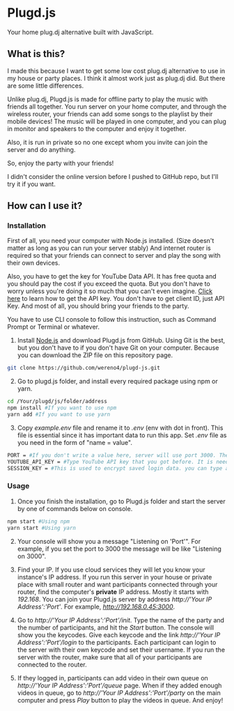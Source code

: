 # Plugd.js

Your home plug.dj alternative built with JavaScript.

## What is this?

I made this because I want to get some low cost plug.dj alternative to use in my house or party places. I think it almost work just as plug.dj did. But there are some little differences.

Unlike plug.dj, Plugd.js is made for offline party to play the music with friends all together. You run server on your home computer, and through the wireless router, your friends can add some songs to the playlist by their mobile devices! The music will be played in one computer, and you can plug in monitor and speakers to the computer and enjoy it together.

Also, it is run in private so no one except whom you invite can join the server and do anything.

So, enjoy the party with your friends!

I didn't consider the online version before I pushed to GitHub repo, but I'll try it if you want.

## How can I use it?

### Installation

First of all, you need your computer with Node.js installed. (Size doesn't matter as long as you can run your server stably) And internet router is required so that your friends can connect to server and play the song with their own devices.

Also, you have to get the key for YouTube Data API. It has free quota and you should pay the cost if you exceed the quota. But you don't have to worry unless you're doing it so much that you can't even imagine. [Click here](https://developers.google.com/youtube/v3/getting-started "YouTube Data API Overview") to learn how to get the API key. You don't have to get client ID, just API Key. And most of all, you should bring your friends to the party.

You have to use CLI console to follow this instruction, such as Command Prompt or Terminal or whatever.

1. Install [Node.js](https://nodejs.org "Node.js") and download Plugd.js from GitHub. Using Git is the best, but you don't have to if you don't have Git on your computer. Because you can download the ZIP file on this repository page.

```sh
git clone https://github.com/wereno4/plugd-js.git
```

2. Go to plugd.js folder, and install every required package using npm or yarn.

```sh
cd /Your/plugd/js/folder/address
npm install #If you want to use npm
yarn add #If you want to use yarn
```

3. Copy _example.env_ file and rename it to _.env_ (env with dot in front). This file is essential since it has important data to run this app. Set _.env_ file as you need in the form of "name = value".

```sh
PORT = #If you don't write a value here, server will use port 3000. There is a posibillity that the port is already used, or closed by your computer system.
YOUTUBE_API_KEY = #Type YouTube API key that you got before. It is needed to load YouTube video information on queue page.
SESSION_KEY = #This is used to encrypt saved login data. you can type anything whatever you want. But be careful. This is used for encryption.
```

### Usage

1. Once you finish the installation, go to Plugd.js folder and start the server by one of commands below on console.

```sh
npm start #Using npm
yarn start #Using yarn
```

2. Your console will show you a message "Listening on 'Port'". For example, if you set the port to 3000 the message will be like "Listening on 3000".

3. Find your IP. If you use cloud services they will let you know your instance's IP address. If you run this server in your house or private place with small router and want participants connected through your router, find the computer's **private** IP address. Mostly it starts with _192.168_. You can join your Plugd.js server by address _http://'Your IP Address':'Port'_. For example, _http://192.168.0.45:3000_.

4. Go to _http://'Your IP Address':'Port'/init_. Type the name of the party and the number of participants, and hit the _Start_ button. The console will show you the keycodes. Give each keycode and the link _http://'Your IP Address':'Port'/login_ to the participants. Each participant can login to the server with their own keycode and set their username. If you run the server with the router, make sure that all of your participants are connected to the router.

5. If they logged in, participants can add video in their own queue on _http://'Your IP Address':'Port'/queue_ page. When if they added enough videos in queue, go to _http://'Your IP Address':'Port'/party_ on the main computer and press _Play_ button to play the videos in queue. And enjoy!
